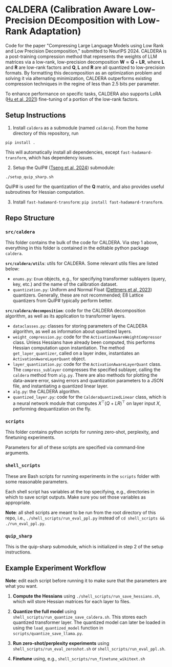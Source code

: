 # CALDERA (Calibration Aware Low-Precision DEcomposition with Low-Rank Adaptation)
Code for the paper "Compressing Large Language Models using Low Rank and Low Precision Decomposition," submitted to NeurIPS 2024.
CALDERA is a post-training compression method that represents the weights of LLM matrices via a low-rank, low-precision decomposition $\mathbf{W} \approx \mathbf{Q} + \mathbf{L} \mathbf{R}$, where $\mathbf{L}$ and $\mathbf{R}$ are low-rank factors and $\mathbf{Q}, \mathbf{L}$ and $\mathbf{R}$ are all quantized to low-precision formats.
By formatting this decomposition as an optimization problem and solving it via alternating minimization, CALDERA outperforms existing compression techniques in the regine of less than 2.5 bits per parameter.

To enhance performance on specific tasks, CALDERA also supports LoRA ([Hu et al, 2021](https://arxiv.org/pdf/2106.09685)) fine-tuning of a portion of the low-rank factors.

## Setup Instructions

1. Install `caldera` as a submodule (named `caldera`).
From the home directory of this repository, run
```
pip install .
```
This will automatically install all dependencies, except `fast-hadamard-transform`, which has dependency issues.

2. Setup the QuIP# ([Tseng et al, 2024](https://arxiv.org/pdf/2402.04396)) submodule:
```
./setup_quip_sharp.sh
```
QuIP# is used for the quantization of the $\mathbf{Q}$ matrix, and also provides useful subroutines for Hessian computation.

3. Install `fast-hadamard-transform`: `pip install fast-hadamard-transform`.

## Repo Structure

### `src/caldera`
This folder contains the bulk of the code for CALDERA. Via step 1 above, everything in this folder is contained in the editable python package `caldera`.

**`src/caldera/utils`**: utils for CALDERA. Some relevant utils files are listed below:
- `enums.py`: `Enum` objects, e.g., for specifying transformer sublayers (query, key, etc.) and the name of the calibration dataset.
- `quantization.py`: Uniform and Normal Float ([Dettmers et al, 2023](https://arxiv.org/pdf/2305.14314)) quantizers.
Generally, these are not recommended; E8 Lattice quantizers from QuIP# typically perform better.

**`src/caldera/decomposition`**: code for the CALDERA decomposition algorithm, as well as its application to transformer layers.

- `dataclasses.py`: classes for storing parameters of the CALDERA algorithm, as well as information about quantized layers.
- `weight_compression.py`: code for the `ActivationAwareWeightCompressor` class. Unless Hessians have already been computed, this performs Hessian computation upon instantiation. The method `get_layer_quantizer`, called on a layer index, instantiates an `ActivationAwareLayerQuant` object.
- `layer_quantization.py`: code for the `ActivationAwareLayerQuant` class. The `compress_sublayer` compresses the specified sublayer, calling the `caldera` method from `alg.py`.
There are also methods for plotting the data-aware error, saving errors and quantization parameters to a JSON file, and instantiating a quantized linear layer.
- `alg.py`: the CALDERA algorithm.
- `quantized_layer.py`: code for the `CalderaQuantizedLinear` class, which is a neural network module that computes $X^\top (Q + LR)^\top$ on layer input $X$, performing dequantization on the fly.


### `scripts`
This folder contains python scripts for running zero-shot, perplexity, and finetuning experiments.

Parameters for all of these scripts are specified via command-line arguments.

### `shell_scripts`
These are Bash scripts for running experiments in the `scripts` folder with some reasonable parameters.

Each shell script has variables at the top specifying, e.g., directories in which to save script outputs.
Make sure you set those variables as appropriate.

**Note**: all shell scripts are meant to be run from the root directory of this repo, i.e., `./shell_scripts/run_eval_ppl.py` instead of `cd shell_scripts && ./run_eval_ppl.py`.

### `quip_sharp`
This is the quip-sharp submodule, which is initialized in step 2 of the setup instructions.


## Example Experiment Workflow

**Note**: edit each script before running it to make sure that the parameters are what you want.

1. **Compute the Hessians** using `./shell_scripts/run_save_hessians.sh`, which will store Hessian matrices for each layer to files.

2. **Quantize the full model** using `shell_scripts/run_quantize_save_caldera.sh`. This stores each quantized transformer layer.
The quantized model can later be loaded in using the `load_quantized_model` function in `scripts/quantize_save_llama.py`.

3. **Run zero-shot/perplexity experiments** using `shell_scripts/run_eval_zeroshot.sh` or `shell_scripts/run_eval_ppl.sh`.

4. **Finetune** using, e.g., `shell_scripts/run_finetune_wikitext.sh`
